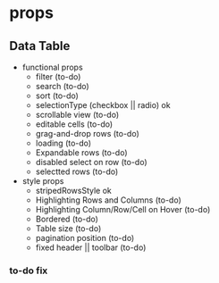 # props

## Data Table

- functional props
  - filter (to-do)
  - search (to-do)
  - sort (to-do)
  - selectionType (checkbox || radio) ok
  - scrollable view (to-do)
  - editable cells (to-do)
  - grag-and-drop rows (to-do)
  - loading (to-do)
  - Expandable rows (to-do)
  - disabled select on row (to-do)
  - selectted rows (to-do)
- style props
  - stripedRowsStyle ok
  - Highlighting Rows and Columns (to-do)
  - Highlighting Column/Row/Cell on Hover (to-do)
  - Bordered (to-do)
  - Table size (to-do)
  - pagination position (to-do)
  - fixed header || toolbar (to-do)

### to-do fix

